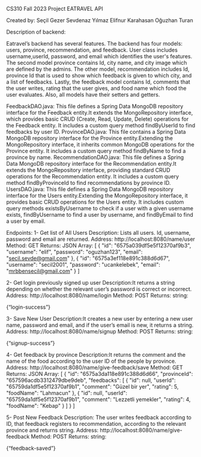CS310 Fall 2023 Project EATRAVEL API

Created by:
Seçil Gezer 
Sevdenaz Yılmaz 
Elifnur Karahasan 
Oğuzhan Turan 

Description of backend:

Eatravel’s backend has several features. The backend has four models: users, province, recommendation, and feedback. User class includes username,userId, password, and email which identifies the user's features. The second model province contains Id, city name, and city image which are defined by the admins. The other model, recommendation includes Id, province Id that is used to show which feedback is given to which city, and a list of feedbacks. Lastly, the feedback model contains Id, comments that the user writes, rating that the user gives, and food name which food the user evaluates. Also, all models have their setters and getters.

FeedbackDAO.java: This file defines a Spring Data MongoDB repository interface for the Feedback entity.It extends the MongoRepository interface, which provides basic CRUD (Create, Read, Update, Delete) operations for the Feedback entity. It includes a custom query method findByUserId to find feedbacks by user ID.
ProvinceDAO.java: This file contains a Spring Data MongoDB repository interface for the Province entity.Extending the MongoRepository interface, it inherits common MongoDB operations for the Province entity. It includes a custom query method findByName to find a province by name.
RecommendationDAO.java: This file defines a Spring Data MongoDB repository interface for the Recommendation entity.It extends the MongoRepository interface, providing standard CRUD operations for the Recommendation entity. It includes a custom query method findByProvinceId to find recommendations by province ID.
UsersDAO.java: This file defines a Spring Data MongoDB repository interface for the Users entity.Extending the MongoRepository interface, it provides basic CRUD operations for the Users entity. It includes custom query methods existsByUsername to check if a user with a given username exists, findByUsername to find a user by username, and findByEmail to find a user by email.

Endpoints:
1- Get list of All Users
Description: Lists all users. Id, username, password and email are returned.
Address: http://localhost:8080/name/user
Method: GET
Returns: JSON Array:
[
	{
        "id": "6575a039df5e5f12370af9b3",
        "username": "elif",
        "password": "oguzhan123",
        "email": "secil.sevde@gmail.com"
    },
    {
        "id": "6575a3ef118e891c388d6d67",
        "username": "secil2001",
        "password": "ucankelebek",
        "email": "mrbbensecil@gmail.com"
    }
]
 
2- Get login previously signed up user
Description:It returns a string depending on whether the relevant user’s password is correct or incorrect.
Address: http://localhost:8080/name/login
Method: POST
Returns: string:

{“login-success”}

3- Save New User
Description:It creates a new user by entering a new user name, password and email, and if the user’s email is new, it returns a string.
Address: http://localhost:8080/name/signup
Method: POST
Returns: string:
 
{“signup-success”}

4- Get feedback by province 
Description:It returns the comment and the name of the food according to the user ID of the people by province.
Address: http://localhost:8080/name/give-feedback/save
Method: GET
Returns: JSON Array:
[
    {
        "id": "6575a3da118e891c388d6d66",
        "provinceId": "657596acdb3312479dbe9deb",
        "feedbacks": [
            {
                "id": null,
                "userId": "65759da1df5e5f12370af9b1",
                "comment": "Güzel bir yer",
                "rating": 5,
                "foodName": "Lahmacun"
            },
            {
                "id": null,
                "userId": "65759da1df5e5f12370af9b1",
                "comment": "Lezzetli yemekler",
                "rating": 4,
                "foodName": "Kebap"
            }
        ]
    } 
]

5- Post New Feedback
Description: The user writes feedback according to ID, that feedback registers to recommendation, according to the relevant province and returns string.
Address: http://localhost:8080/name/give-feedback
Method: POST
Returns: string:

{“feedback-saved”}

